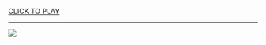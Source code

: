 
<a href="https://premium76.site?title=66_games_unblocked&ref=13M">CLICK TO PLAY</a></h3>
<hr>

<a href="https://premium76.site?title=66_games_unblocked&ref=13M"><img src="https://clearcache.store/games.png"></a>


